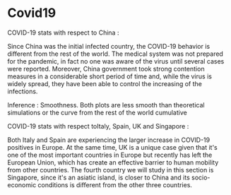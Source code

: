 # Covid19

COVID-19 stats with respect to  China :  

Since China was the initial infected country, the COVID-19 behavior is different from the rest of the world. The medical system was not prepared for the pandemic, in fact no one was aware of the virus until several cases were reported. Moreover, China government took strong contention measures in a considerable short period of time and, while the virus is widely spread, they have been able to control the increasing of the infections.

Inference : 
     Smoothness. Both plots are less smooth than theoretical simulations or the curve from the rest of the world cumulative
     
 COVID-19 stats with respect toItaly, Spain, UK and Singapore :
 
 
Both Italy and Spain are experiencing the larger increase in COVID-19 positives in Europe. At the same time, UK is a unique case given that it's one of the most important countries in Europe but recently has left the European Union, which has create an effective barrier to human mobility from other countries. The fourth country we will study in this section is Singapore, since it's an asiatic island, is closer to China and its socio-economic conditions is different from the other three countries.    
